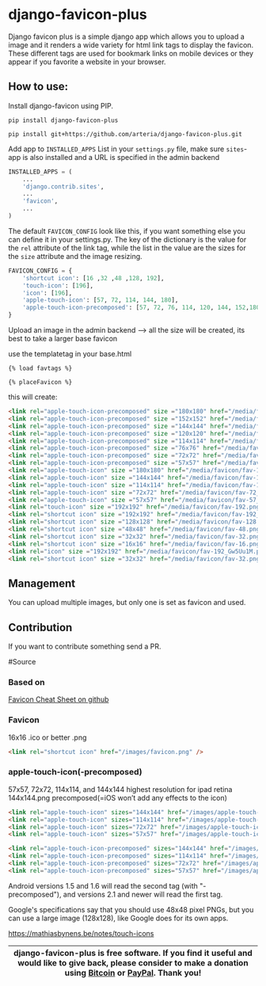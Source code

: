 # django-favicon-plus #

Django favicon plus is a simple django app which allows you to upload a image and it renders a wide variety for html link tags to display the favicon. These different tags are used for bookmark links on mobile devices or they appear if you favorite a website in your browser. 

## How to use:
Install django-favicon using PIP.
```shell
pip install django-favicon-plus
 
pip install git+https://github.com/arteria/django-favicon-plus.git
```

Add app to `INSTALLED_APPS` List in your `settings.py` file, make sure `sites`-app is also installed and a URL is specified in the admin backend

```python
INSTALLED_APPS = (
    ...
    'django.contrib.sites',
    ...
    'favicon',
    ...
)
```    
The default `FAVICON_CONFIG` look like this, if you want something else you can define it in your settings.py. The key of the dictionary is the value for the `rel` attribute of the link tag, while the list in the value are the sizes for the `size` attribute and the image resizing.
```python
FAVICON_CONFIG = {
    'shortcut icon': [16 ,32 ,48 ,128, 192],
    'touch-icon': [196],
    'icon': [196],
    'apple-touch-icon': [57, 72, 114, 144, 180],
    'apple-touch-icon-precomposed': [57, 72, 76, 114, 120, 144, 152,180],
}
```
Upload an image in the admin backend --> all the size will be created, its best to take a larger base favicon

use the templatetag in your base.html
```html+django
{% load favtags %}
    
{% placeFavicon %}
```
this will create:
```html
<link rel="apple-touch-icon-precomposed" size ="180x180" href="/media/favicon/fav-180.png"/>
<link rel="apple-touch-icon-precomposed" size ="152x152" href="/media/favicon/fav-152.png"/>
<link rel="apple-touch-icon-precomposed" size ="144x144" href="/media/favicon/fav-144.png"/>
<link rel="apple-touch-icon-precomposed" size ="120x120" href="/media/favicon/fav-120.png"/>
<link rel="apple-touch-icon-precomposed" size ="114x114" href="/media/favicon/fav-114.png"/>
<link rel="apple-touch-icon-precomposed" size ="76x76" href="/media/favicon/fav-76.png"/>
<link rel="apple-touch-icon-precomposed" size ="72x72" href="/media/favicon/fav-72.png"/>
<link rel="apple-touch-icon-precomposed" size ="57x57" href="/media/favicon/fav-57.png"/>
<link rel="apple-touch-icon" size ="180x180" href="/media/favicon/fav-180_5l5PyO1.png"/>
<link rel="apple-touch-icon" size ="144x144" href="/media/favicon/fav-144_5A8THfC.png"/>
<link rel="apple-touch-icon" size ="114x114" href="/media/favicon/fav-114_GqBGFXA.png"/>
<link rel="apple-touch-icon" size ="72x72" href="/media/favicon/fav-72_UoWu9ik.png"/>
<link rel="apple-touch-icon" size ="57x57" href="/media/favicon/fav-57_sfX3XoJ.png"/>
<link rel="touch-icon" size ="192x192" href="/media/favicon/fav-192.png"/>
<link rel="shortcut icon" size ="192x192" href="/media/favicon/fav-192_rD0bCKr.png"/>
<link rel="shortcut icon" size ="128x128" href="/media/favicon/fav-128.png"/>
<link rel="shortcut icon" size ="48x48" href="/media/favicon/fav-48.png"/>
<link rel="shortcut icon" size ="32x32" href="/media/favicon/fav-32.png"/>
<link rel="shortcut icon" size ="16x16" href="/media/favicon/fav-16.png"/>
<link rel="icon" size ="192x192" href="/media/favicon/fav-192_Gw5Uu1M.png"/>
<link rel="shortcut icon" size ="32x32" href="/media/favicon/fav-32.png"/>
```
## Management

You can upload multiple images, but only one is set as favicon and used.


## Contribution

If you want to contribute something send a PR.


#Source

### Based on 

[Favicon Cheat Sheet on github](https://github.com/audreyr/favicon-cheat-sheet)

### Favicon
16x16 .ico or better .png
```html
<link rel="shortcut icon" href="/images/favicon.png" />
```
### apple-touch-icon(-precomposed)
57x57, 72x72, 114x114, and 144x144
highest resolution for ipad retina 144x144.png precomposed(=iOS won’t add any effects to the icon)
```html
<link rel="apple-touch-icon" sizes="144x144" href="/images/apple-touch-icon-144x144.png">
<link rel="apple-touch-icon" sizes="114x114" href="/images/apple-touch-icon-114x114.png">
<link rel="apple-touch-icon" sizes="72x72" href="/images/apple-touch-icon-72x72.png">
<link rel="apple-touch-icon" sizes="57x57" href="/images/apple-touch-icon-57x57.png">

<link rel="apple-touch-icon-precomposed" sizes="144x144" href="/images/apple-touch-icon-144x144.png">
<link rel="apple-touch-icon-precomposed" sizes="114x114" href="/images/apple-touch-icon-114x114.png">
<link rel="apple-touch-icon-precomposed" sizes="72x72" href="/images/apple-touch-icon-72x72.png">
<link rel="apple-touch-icon-precomposed" sizes="57x57" href="/images/apple-touch-icon-57x57.png">
```
Android versions 1.5 and 1.6 will read the second tag (with "-precomposed"), and versions 2.1 and newer will read the first tag.

Google's specifications say that you should use 48x48 pixel PNGs, but you can use a large image (128x128), like Google does for its own apps.

https://mathiasbynens.be/notes/touch-icons



| django-favicon-plus is free software. If you find it useful and would like to give back, please consider to make a donation using [Bitcoin](https://blockchain.info/payment_request?address=1AJkbQdcNkrHzxi91mB1kkPxh4t4BJ4hu4) or [PayPal](https://www.paypal.me/arteriagmbh). Thank you! |
| ----- |
